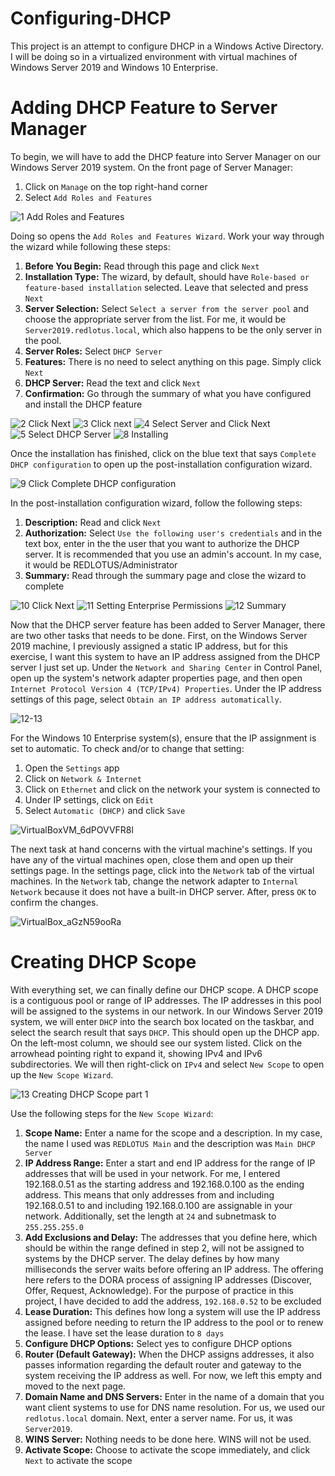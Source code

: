 # Configuring-DHCP

This project is an attempt to configure DHCP in a Windows Active Directory. I will be doing so in a virtualized environment with virtual machines of Windows Server 2019 and Windows 10 Enterprise.

# Adding DHCP Feature to Server Manager

To begin, we will have to add the DHCP feature into Server Manager on our Windows Server 2019 system. On the front page of Server Manager:

1. Click on `Manage` on the top right-hand corner
2. Select `Add Roles and Features`

![1  Add Roles and Features](https://github.com/johnnyh209/Configuring-DHCP/assets/33064730/ba4860ed-1dd5-4c5b-8d81-317ff8761f78)

Doing so opens the `Add Roles and Features Wizard`. Work your way through the wizard while following these steps:

1. **Before You Begin:** Read through this page and click `Next`
2. **Installation Type:** The wizard, by default, should have `Role-based or feature-based installation` selected. Leave that selected and press `Next`
3. **Server Selection:** Select `Select a server from the server pool` and choose the appropriate server from the list. For me, it would be `Server2019.redlotus.local`, which also happens to be the only server in the pool.
4. **Server Roles:** Select `DHCP Server`
5. **Features:** There is no need to select anything on this page. Simply click `Next`
6. **DHCP Server:** Read the text and click `Next`
7. **Confirmation:** Go through the summary of what you have configured and install the DHCP feature

![2  Click Next](https://github.com/johnnyh209/Configuring-DHCP/assets/33064730/133725c4-a8c7-4d27-96ed-b4ff73e79cf2)
![3  Click next](https://github.com/johnnyh209/Configuring-DHCP/assets/33064730/0fcc4d46-a71f-491f-a0e5-8dc9e3f151e2)
![4  Select Server and Click Next](https://github.com/johnnyh209/Configuring-DHCP/assets/33064730/0c8a303f-e268-4f3d-ac66-1eda8c9996ce)
![5  Select DHCP Server](https://github.com/johnnyh209/Configuring-DHCP/assets/33064730/22278d9c-b01a-422c-b6e3-7821464a8957)
![8  Installing](https://github.com/johnnyh209/Configuring-DHCP/assets/33064730/c51fbab2-1775-4b7b-9df1-60f8e57aefc8)

Once the installation has finished, click on the blue text that says `Complete DHCP configuration` to open up the post-installation configuration wizard.

![9  Click Complete DHCP configuration](https://github.com/johnnyh209/Configuring-DHCP/assets/33064730/f364e19c-8c13-4fe2-a5b0-84b1aa187ad0)

In the post-installation configuration wizard, follow the following steps:

1. **Description:** Read and click `Next`
2. **Authorization:** Select `Use the following user's credentials` and in the text box, enter in the the user that you want to authorize the DHCP server. It is recommended that you use an admin's account. In my case, it would be REDLOTUS/Administrator
3. **Summary:** Read through the summary page and close the wizard to complete

![10  Click Next](https://github.com/johnnyh209/Configuring-DHCP/assets/33064730/65b424a9-096f-4fcc-9648-261d1c7c301d)
![11  Setting Enterprise Permissions](https://github.com/johnnyh209/Configuring-DHCP/assets/33064730/76f6c036-4fa5-44f3-ba68-d22d167dda7e)
![12  Summary](https://github.com/johnnyh209/Configuring-DHCP/assets/33064730/e29c366b-f4ac-4309-b7c1-c3f3d5ab5c45)

Now that the DHCP server feature has been added to Server Manager, there are two other tasks that needs to be done. First, on the Windows Server 2019 machine, I previously assigned a static IP address, but for this exercise, I want this system to have an IP address assigned from the DHCP server I just set up. Under the `Network and Sharing Center` in Control Panel, open up the system's network adapter properties page, and then open `Internet Protocol Version 4 (TCP/IPv4) Properties`. Under the IP address settings of this page, select `Obtain an IP address automatically`.

![12-13](https://github.com/johnnyh209/Configuring-DHCP/assets/33064730/444303a5-7aff-456a-bd12-d3a3e16466e8)

For the Windows 10 Enterprise system(s), ensure that the IP assignment is set to automatic. To check and/or to change that setting: 

1. Open the `Settings` app
2. Click on `Network & Internet`
3. Click on `Ethernet` and click on the network your system is connected to
4. Under IP settings, click on `Edit`
5. Select `Automatic (DHCP)` and click `Save`

![VirtualBoxVM_6dPOVVFR8l](https://github.com/johnnyh209/Configuring-DHCP/assets/33064730/af10eff9-6591-4564-a608-b676c2afae44)

The next task at hand concerns with the virtual machine's settings. If you have any of the virtual machines open, close them and open up their settings page. In the settings page, click into the `Network` tab of the virtual machines. In the `Network` tab, change the network adapter to `Internal Network` because it does not have a built-in DHCP server. After, press `OK` to confirm the changes.

![VirtualBox_aGzN59ooRa](https://github.com/johnnyh209/Configuring-DHCP/assets/33064730/2ef5bf0b-c9e8-407c-9543-091721f80e51)

# Creating DHCP Scope

With everything set, we can finally define our DHCP scope. A DHCP scope is a contiguous pool or range of IP addresses. The IP addresses in this pool will be assigned to the systems in our network. In our Windows Server 2019 system, we will enter `DHCP` into the search box located on the taskbar, and select the search result that says `DHCP`. This should open up the DHCP app. On the left-most column, we should see our system listed. Click on the arrowhead pointing right to expand it, showing IPv4 and IPv6 subdirectories. We will then right-click on `IPv4` and select `New Scope` to open up the `New Scope Wizard`.

![13  Creating DHCP Scope part 1](https://github.com/johnnyh209/Configuring-DHCP/assets/33064730/0cb971f0-9f20-4734-853e-62fff0333e5d)

Use the following steps for the `New Scope Wizard`:

1. **Scope Name:** Enter a name for the scope and a description. In my case, the name I used was `REDLOTUS Main` and the description was `Main DHCP Server`
2. **IP Address Range:** Enter a start and end IP address for the range of IP addresses that will be used in your network. For me, I entered 192.168.0.51 as the starting address and 192.168.0.100 as the ending address. This means that only addresses from and including 
192.168.0.51 to and including 192.168.0.100 are assignable in your network. Additionally, set the length at `24` and subnetmask to `255.255.255.0`
3. **Add Exclusions and Delay:** The addresses that you define here, which should be within the range defined in step 2, will not be assigned to systems by the DHCP server. The delay defines by how many milliseconds the server waits before offering an IP address. The offering here refers to the DORA process of assigning IP addresses (Discover, Offer, Request, Acknowledge). For the purpose of practice in this project, I have decided to add the address, `192.168.0.52` to be excluded
4. **Lease Duration:** This defines how long a system will use the IP address assigned before needing to return the IP address to the pool or to renew the lease. I have set the lease duration to `8 days`
5. **Configure DHCP Options:** Select yes to configure DHCP options
6. **Router (Default Gateway):** When the DHCP assigns addresses, it also passes information regarding the default router and gateway to the system receiving the IP address as well. For now, we left this empty and moved to the next page.
7. **Domain Name and DNS Servers:** Enter in the name of a domain that you want client systems to use for DNS name resolution. For us, we used our `redlotus.local` domain. Next, enter a server name. For us, it was `Server2019`. 
8. **WINS Server:** Nothing needs to be done here. WINS will not be used.
9. **Activate Scope:** Choose to activate the scope immediately, and click `Next` to activate the scope


